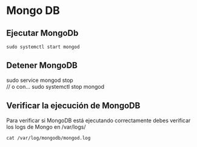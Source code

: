 # Mongo DB 

  ## Ejecutar MongoDb

    sudo systemctl start mongod

## Detener MongoDB


  sudo service mongod stop   
   // o con...
  sudo systemctl stop mongod


## Verificar la ejecución de MongoDB

  Para verificar si MongoDB está ejecutando correctamente debes verificar los logs de Mongo en /var/logs/

    cat /var/log/mongodb/mongod.log

